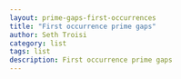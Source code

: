 ```yaml
---
layout: prime-gaps-first-occurrences
title: "First occurrence prime gaps"
author: Seth Troisi
category: list
tags: list
description: First occurrence prime gaps
---
```

